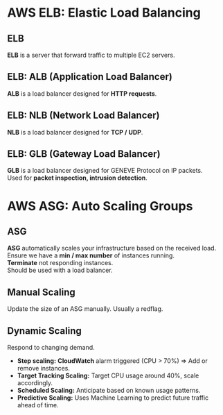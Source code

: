 # AWS ELB: Elastic Load Balancing

## ELB

**ELB** is a server that forward traffic to multiple EC2 servers.

## ELB: ALB (Application Load Balancer)

**ALB** is a load balancer designed for **HTTP requests**.

## ELB: NLB (Network Load Balancer)

**NLB** is a load balancer designed for **TCP / UDP**.

## ELB: GLB (Gateway Load Balancer)

**GLB** is a load balancer designed for GENEVE Protocol on IP packets.  
Used for **packet inspection, intrusion detection**.

# AWS ASG: Auto Scaling Groups

## ASG

**ASG** automatically scales your infrastructure based on the received load.  
Ensure we have a **min / max number** of instances running.  
**Terminate** not responding instances.  
Should be used with a load balancer.

## Manual Scaling

Update the size of an ASG manually. Usually a redflag.

## Dynamic Scaling

Respond to changing demand.  
- **Step scaling:** **CloudWatch** alarm triggered (CPU > 70%) => Add or remove instances.
- **Target Tracking Scaling:** Target CPU usage around 40%, scale accordingly.
- **Scheduled Scaling:** Anticipate based on known usage patterns.
- **Predictive Scaling:** Uses Machine Learning to predict future traffic ahead of time.
